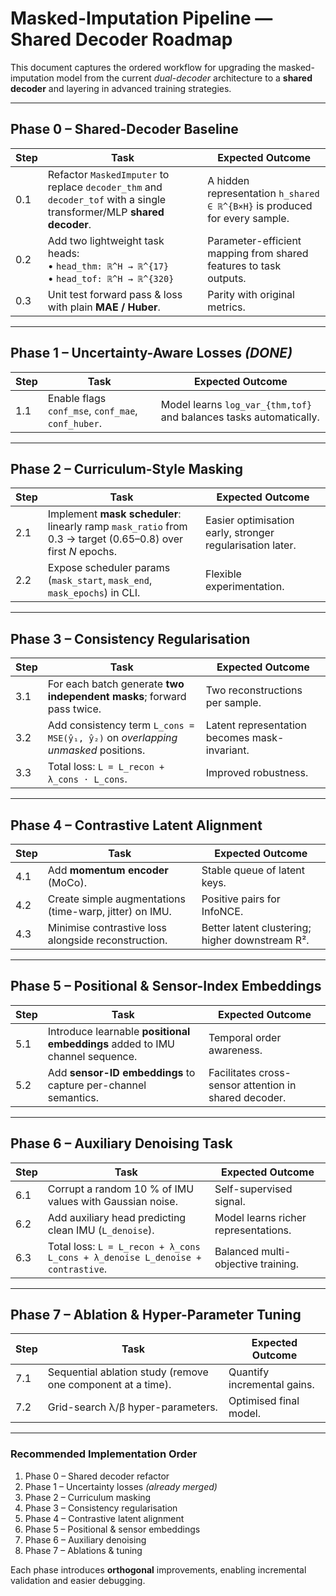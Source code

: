 # Masked-Imputation Pipeline — Shared Decoder Roadmap

This document captures the ordered workflow for upgrading the masked-imputation model from the current *dual-decoder* architecture to a **shared decoder** and layering in advanced training strategies.

---
## Phase 0 – Shared-Decoder Baseline
| Step | Task | Expected Outcome |
|------|------|------------------|
|0.1|Refactor `MaskedImputer` to replace `decoder_thm` and `decoder_tof` with a single transformer/MLP **shared decoder**.|A hidden representation `h_shared ∈ ℝ^{B×H}` is produced for every sample.|
|0.2|Add two lightweight task heads:<br>• `head_thm: ℝ^H → ℝ^{17}`<br>• `head_tof: ℝ^H → ℝ^{320}`|Parameter-efficient mapping from shared features to task outputs.|
|0.3|Unit test forward pass & loss with plain **MAE / Huber**.|Parity with original metrics.|

---
## Phase 1 – Uncertainty-Aware Losses *(DONE)*
| Step | Task | Expected Outcome |
|------|------|------------------|
|1.1|Enable flags `conf_mse`, `conf_mae`, `conf_huber`.|Model learns `log_var_{thm,tof}` and balances tasks automatically.|

---
## Phase 2 – Curriculum-Style Masking
| Step | Task | Expected Outcome |
|------|------|------------------|
|2.1|Implement **mask scheduler**: linearly ramp `mask_ratio` from 0.3 → target (0.65–0.8) over first *N* epochs.|Easier optimisation early, stronger regularisation later.|
|2.2|Expose scheduler params (`mask_start`, `mask_end`, `mask_epochs`) in CLI.|Flexible experimentation.|

---
## Phase 3 – Consistency Regularisation
| Step | Task | Expected Outcome |
|------|------|------------------|
|3.1|For each batch generate **two independent masks**; forward pass twice.|Two reconstructions per sample.|
|3.2|Add consistency term `L_cons = MSE(ŷ₁, ŷ₂)` on *overlapping unmasked* positions.|Latent representation becomes mask-invariant.|
|3.3|Total loss: `L = L_recon + λ_cons · L_cons`.|Improved robustness.|

---
## Phase 4 – Contrastive Latent Alignment
| Step | Task | Expected Outcome |
|------|------|------------------|
|4.1|Add **momentum encoder** (MoCo).|Stable queue of latent keys.|
|4.2|Create simple augmentations (time-warp, jitter) on IMU.|Positive pairs for InfoNCE.|
|4.3|Minimise contrastive loss alongside reconstruction.|Better latent clustering; higher downstream R².|

---
## Phase 5 – Positional & Sensor-Index Embeddings
| Step | Task | Expected Outcome |
|------|------|------------------|
|5.1|Introduce learnable **positional embeddings** added to IMU channel sequence.|Temporal order awareness.|
|5.2|Add **sensor-ID embeddings** to capture per-channel semantics.|Facilitates cross-sensor attention in shared decoder.|

---
## Phase 6 – Auxiliary Denoising Task
| Step | Task | Expected Outcome |
|------|------|------------------|
|6.1|Corrupt a random 10 % of IMU values with Gaussian noise.|Self-supervised signal.|
|6.2|Add auxiliary head predicting clean IMU (`L_denoise`).|Model learns richer representations.|
|6.3|Total loss: `L = L_recon + λ_cons L_cons + λ_denoise L_denoise + contrastive`.|Balanced multi-objective training.|

---
## Phase 7 – Ablation & Hyper-Parameter Tuning
| Step | Task | Expected Outcome |
|------|------|------------------|
|7.1|Sequential ablation study (remove one component at a time).|Quantify incremental gains.|
|7.2|Grid-search λ/β hyper-parameters.|Optimised final model.|

---
### Recommended Implementation Order
1. Phase 0 – Shared decoder refactor
2. Phase 1 – Uncertainty losses *(already merged)*
3. Phase 2 – Curriculum masking
4. Phase 3 – Consistency regularisation
5. Phase 4 – Contrastive latent alignment
6. Phase 5 – Positional & sensor embeddings
7. Phase 6 – Auxiliary denoising
8. Phase 7 – Ablations & tuning

Each phase introduces **orthogonal** improvements, enabling incremental validation and easier debugging.